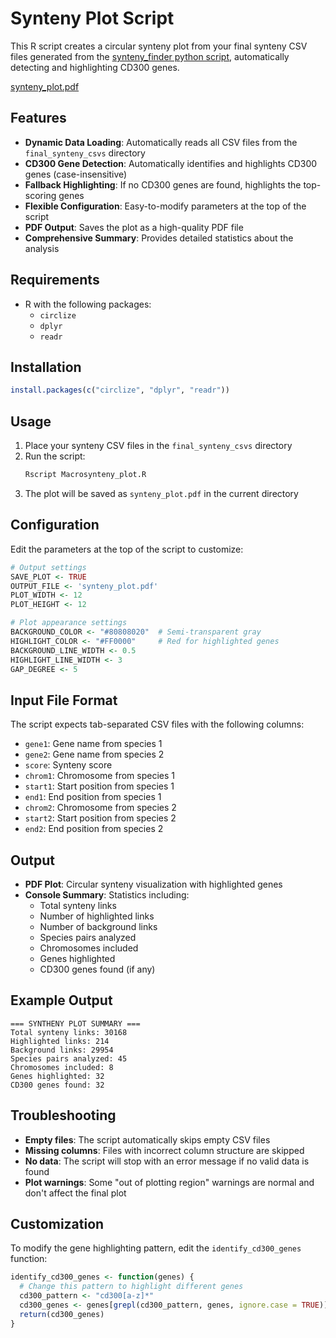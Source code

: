 # Synteny Plot Script

This R script creates a circular synteny plot from your final synteny CSV files generated from the [synteny_finder python script](https://github.com/ian-bda/synteny_finder), automatically detecting and highlighting CD300 genes.

[synteny_plot.pdf](https://github.com/user-attachments/files/21738450/synteny_plot.pdf)


## Features

- **Dynamic Data Loading**: Automatically reads all CSV files from the `final_synteny_csvs` directory
- **CD300 Gene Detection**: Automatically identifies and highlights CD300 genes (case-insensitive)
- **Fallback Highlighting**: If no CD300 genes are found, highlights the top-scoring genes
- **Flexible Configuration**: Easy-to-modify parameters at the top of the script
- **PDF Output**: Saves the plot as a high-quality PDF file
- **Comprehensive Summary**: Provides detailed statistics about the analysis

## Requirements

- R with the following packages:
  - `circlize`
  - `dplyr`
  - `readr`

## Installation

```r
install.packages(c("circlize", "dplyr", "readr"))
```

## Usage

1. Place your synteny CSV files in the `final_synteny_csvs` directory
2. Run the script:
   ```bash
   Rscript Macrosynteny_plot.R
   ```
3. The plot will be saved as `synteny_plot.pdf` in the current directory

## Configuration

Edit the parameters at the top of the script to customize:

```r
# Output settings
SAVE_PLOT <- TRUE
OUTPUT_FILE <- 'synteny_plot.pdf'
PLOT_WIDTH <- 12
PLOT_HEIGHT <- 12

# Plot appearance settings
BACKGROUND_COLOR <- "#80808020"  # Semi-transparent gray
HIGHLIGHT_COLOR <- "#FF0000"     # Red for highlighted genes
BACKGROUND_LINE_WIDTH <- 0.5
HIGHLIGHT_LINE_WIDTH <- 3
GAP_DEGREE <- 5
```

## Input File Format

The script expects tab-separated CSV files with the following columns:
- `gene1`: Gene name from species 1
- `gene2`: Gene name from species 2
- `score`: Synteny score
- `chrom1`: Chromosome from species 1
- `start1`: Start position from species 1
- `end1`: End position from species 1
- `chrom2`: Chromosome from species 2
- `start2`: Start position from species 2
- `end2`: End position from species 2

## Output

- **PDF Plot**: Circular synteny visualization with highlighted genes
- **Console Summary**: Statistics including:
  - Total synteny links
  - Number of highlighted links
  - Number of background links
  - Species pairs analyzed
  - Chromosomes included
  - Genes highlighted
  - CD300 genes found (if any)

## Example Output

```
=== SYNTHENY PLOT SUMMARY ===
Total synteny links: 30168 
Highlighted links: 214 
Background links: 29954 
Species pairs analyzed: 45 
Chromosomes included: 8 
Genes highlighted: 32 
CD300 genes found: 32 
```

## Troubleshooting

- **Empty files**: The script automatically skips empty CSV files
- **Missing columns**: Files with incorrect column structure are skipped
- **No data**: The script will stop with an error message if no valid data is found
- **Plot warnings**: Some "out of plotting region" warnings are normal and don't affect the final plot

## Customization

To modify the gene highlighting pattern, edit the `identify_cd300_genes` function:

```r
identify_cd300_genes <- function(genes) {
  # Change this pattern to highlight different genes
  cd300_pattern <- "cd300[a-z]*"
  cd300_genes <- genes[grepl(cd300_pattern, genes, ignore.case = TRUE)]
  return(cd300_genes)
}
```
